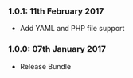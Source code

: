### 1.0.1: 11th February 2017
* Add YAML and PHP file support

### 1.0.0: 07th January 2017
* Release Bundle
